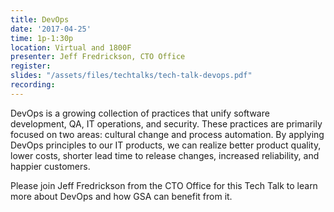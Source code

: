 ```yaml
---
title: DevOps
date: '2017-04-25'
time: 1p-1:30p
location: Virtual and 1800F
presenter: Jeff Fredrickson, CTO Office
register:
slides: "/assets/files/techtalks/tech-talk-devops.pdf"
recording:
---
```


DevOps is a growing collection of practices that unify software development, QA, IT operations, and security. These practices are primarily focused on two areas: cultural change and process automation. By applying DevOps principles to our IT products, we can realize better product quality, lower costs, shorter lead time to release changes, increased reliability, and happier customers.

Please join Jeff Fredrickson from the CTO Office for this Tech Talk to learn more about DevOps and how GSA can benefit from it.
